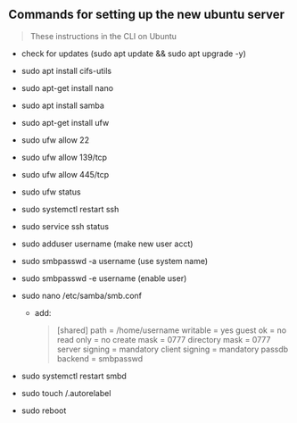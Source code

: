 ## Commands for setting up the new ubuntu server

>These instructions in the CLI on Ubuntu
- check for updates (sudo apt update && sudo apt upgrade -y)
- sudo apt install cifs-utils
- sudo apt-get install nano
- sudo apt install samba
- sudo apt-get install ufw

- sudo ufw allow 22
- sudo ufw allow 139/tcp
- sudo ufw allow 445/tcp
- sudo ufw status

- sudo systemctl restart ssh
- sudo service ssh status

- sudo adduser username (make new user acct)
- sudo smbpasswd -a username (use system name)
- sudo smbpasswd -e username (enable user)

- sudo nano /etc/samba/smb.conf
    - add:
       >[shared]
       >path = /home/username
       >writable = yes
       >guest ok = no
       >read only = no
       >create mask = 0777
       >directory mask = 0777
       >server signing = mandatory
       >client signing = mandatory
       >passdb backend = smbpasswd


- sudo systemctl restart smbd

- sudo touch /.autorelabel
- sudo reboot
